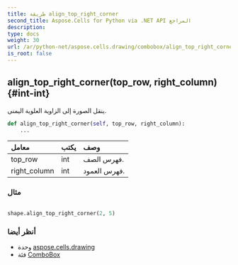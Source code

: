 ```yaml
---
title: طريقة align_top_right_corner
second_title: Aspose.Cells for Python via .NET API المراجع
description:
type: docs
weight: 30
url: /ar/python-net/aspose.cells.drawing/combobox/align_top_right_corner/
is_root: false
---
```

##  align_top_right_corner(top_row, right_column) {#int-int}
ينقل الصورة إلى الزاوية العلوية اليمنى.



```python
def align_top_right_corner(self, top_row, right_column):
    ...
```


| معامل| يكتب| وصف|
| :- | :- | :- |
| top_row | int | فهرس الصف.|
| right_column | int | فهرس العمود.|

###  مثال

```python

shape.align_top_right_corner(2, 5)

```



###  أنظر أيضا
* وحدة [aspose.cells.drawing](../../)
* فئة [ComboBox](/cells/ar/python-net/aspose.cells.drawing/combobox)
